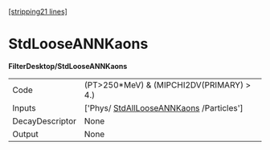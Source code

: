 [[stripping21 lines]](./stripping21-commonparticles)

# StdLooseANNKaons

**FilterDesktop/StdLooseANNKaons**

|                 |                                                                                 |
|-----------------|---------------------------------------------------------------------------------|
| Code            | (PT\>250\*MeV) & (MIPCHI2DV(PRIMARY) \> 4.)                                     |
| Inputs          | ['Phys/ [StdAllLooseANNKaons](./stripping21-stdalllooseannkaons) /Particles'] |
| DecayDescriptor | None                                                                            |
| Output          | None                                                                            |
